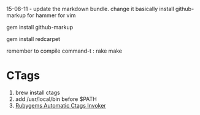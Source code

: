 15-08-11 - update the markdown bundle. change it basically
install github-markup for hammer for vim

gem install github-markup

gem install redcarpet

remember to compile command-t : rake make


# CTags
1. brew install ctags
2. add /usr/local/bin before $PATH
3. [ Rubygems Automatic Ctags Invoker ](https://github.com/tpope/gem-ctags)
